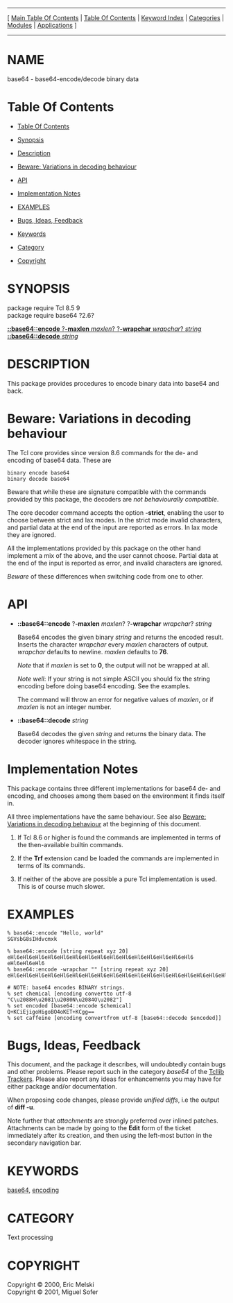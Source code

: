 
[//000000001]: # (base64 \- Text encoding & decoding binary data)
[//000000002]: # (Generated from file 'base64\.man' by tcllib/doctools with format 'markdown')
[//000000003]: # (Copyright &copy; 2000, Eric Melski)
[//000000004]: # (Copyright &copy; 2001, Miguel Sofer)
[//000000005]: # (base64\(n\) 2\.6 tcllib "Text encoding & decoding binary data")

<hr> [ <a href="../../../../toc.md">Main Table Of Contents</a> &#124; <a
href="../../../toc.md">Table Of Contents</a> &#124; <a
href="../../../../index.md">Keyword Index</a> &#124; <a
href="../../../../toc0.md">Categories</a> &#124; <a
href="../../../../toc1.md">Modules</a> &#124; <a
href="../../../../toc2.md">Applications</a> ] <hr>

# NAME

base64 \- base64\-encode/decode binary data

# <a name='toc'></a>Table Of Contents

  - [Table Of Contents](#toc)

  - [Synopsis](#synopsis)

  - [Description](#section1)

  - [Beware: Variations in decoding behaviour](#section2)

  - [API](#section3)

  - [Implementation Notes](#section4)

  - [EXAMPLES](#section5)

  - [Bugs, Ideas, Feedback](#section6)

  - [Keywords](#keywords)

  - [Category](#category)

  - [Copyright](#copyright)

# <a name='synopsis'></a>SYNOPSIS

package require Tcl 8\.5 9  
package require base64 ?2\.6?  

[__::base64::encode__ ?__\-maxlen__ *maxlen*? ?__\-wrapchar__ *wrapchar*? *string*](#1)  
[__::base64::decode__ *string*](#2)  

# <a name='description'></a>DESCRIPTION

This package provides procedures to encode binary data into base64 and back\.

# <a name='section2'></a>Beware: Variations in decoding behaviour

The Tcl core provides since version 8\.6 commands for the de\- and encoding of
base64 data\. These are

    binary encode base64
    binary decode base64

Beware that while these are signature compatible with the commands provided by
this package, the decoders are *not behaviourally compatible*\.

The core decoder command accepts the option __\-strict__, enabling the user
to choose between strict and lax modes\. In the strict mode invalid characters,
and partial data at the end of the input are reported as errors\. In lax mode
they are ignored\.

All the implementations provided by this package on the other hand implement a
mix of the above, and the user cannot choose\. Partial data at the end of the
input is reported as error, and invalid characters are ignored\.

*Beware* of these differences when switching code from one to other\.

# <a name='section3'></a>API

  - <a name='1'></a>__::base64::encode__ ?__\-maxlen__ *maxlen*? ?__\-wrapchar__ *wrapchar*? *string*

    Base64 encodes the given binary *string* and returns the encoded result\.
    Inserts the character *wrapchar* every *maxlen* characters of output\.
    *wrapchar* defaults to newline\. *maxlen* defaults to __76__\.

    *Note* that if *maxlen* is set to __0__, the output will not be
    wrapped at all\.

    *Note well*: If your string is not simple ASCII you should fix the string
    encoding before doing base64 encoding\. See the examples\.

    The command will throw an error for negative values of *maxlen*, or if
    *maxlen* is not an integer number\.

  - <a name='2'></a>__::base64::decode__ *string*

    Base64 decodes the given *string* and returns the binary data\. The decoder
    ignores whitespace in the string\.

# <a name='section4'></a>Implementation Notes

This package contains three different implementations for base64 de\- and
encoding, and chooses among them based on the environment it finds itself in\.

All three implementations have the same behaviour\. See also [Beware: Variations
in decoding behaviour](#section2) at the beginning of this document\.

  1. If Tcl 8\.6 or higher is found the commands are implemented in terms of the
     then\-available builtin commands\.

  1. If the __Trf__ extension cand be loaded the commands are implemented in
     terms of its commands\.

  1. If neither of the above are possible a pure Tcl implementation is used\.
     This is of course much slower\.

# <a name='section5'></a>EXAMPLES

    % base64::encode "Hello, world"
    SGVsbG8sIHdvcmxk

    % base64::encode [string repeat xyz 20]
    eHl6eHl6eHl6eHl6eHl6eHl6eHl6eHl6eHl6eHl6eHl6eHl6eHl6eHl6eHl6
    eHl6eHl6eHl6
    % base64::encode -wrapchar "" [string repeat xyz 20]
    eHl6eHl6eHl6eHl6eHl6eHl6eHl6eHl6eHl6eHl6eHl6eHl6eHl6eHl6eHl6eHl6eHl6eHl6

    # NOTE: base64 encodes BINARY strings.
    % set chemical [encoding convertto utf-8 "C\u2088H\u2081\u2080N\u2084O\u2082"]
    % set encoded [base64::encode $chemical]
    Q+KCiEjigoHigoBO4oKET+KCgg==
    % set caffeine [encoding convertfrom utf-8 [base64::decode $encoded]]

# <a name='section6'></a>Bugs, Ideas, Feedback

This document, and the package it describes, will undoubtedly contain bugs and
other problems\. Please report such in the category *base64* of the [Tcllib
Trackers](http://core\.tcl\.tk/tcllib/reportlist)\. Please also report any ideas
for enhancements you may have for either package and/or documentation\.

When proposing code changes, please provide *unified diffs*, i\.e the output of
__diff \-u__\.

Note further that *attachments* are strongly preferred over inlined patches\.
Attachments can be made by going to the __Edit__ form of the ticket
immediately after its creation, and then using the left\-most button in the
secondary navigation bar\.

# <a name='keywords'></a>KEYWORDS

[base64](\.\./\.\./\.\./\.\./index\.md\#base64),
[encoding](\.\./\.\./\.\./\.\./index\.md\#encoding)

# <a name='category'></a>CATEGORY

Text processing

# <a name='copyright'></a>COPYRIGHT

Copyright &copy; 2000, Eric Melski  
Copyright &copy; 2001, Miguel Sofer
